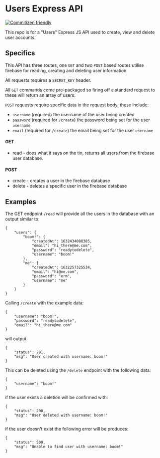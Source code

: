 # Users Express API
[![Commitizen friendly](https://img.shields.io/badge/commitizen-friendly-brightgreen.svg)](http://commitizen.github.io/cz-cli/)

This repo is for a "Users" Express JS API used to create, view and delete user accounts.

## Specifics

This API has three routes, one `GET` and two `POST` based routes utilise firebase for reading, creating and deleting user information.

All requests requires a `SECRET_KEY` header.

All `GET` commands come pre-packaged so firing off a standard request to these will return an array of users.

`POST` requests require specific data in the request body, these include:
- `username` (required) the username of the user being created
- `password` (required for `/create`) the password being set for the user `username`
- `email` (required for `/create`) the email being set for the user `username`

#### GET
- read - does what it says on the tin, returns all users from the firebase user database.

#### POST
- create - creates a user in the firebase database
- delete - deletes a specific user in the firebase database

## Examples

The GET endpoint `/read` will provide all the users in the database with an output similar to:
```
{
    "users": {
        "boom!": {
            "createdAt": 1632434088385,
            "email": "hi_there@me.com",
            "password": "readytodelete",
            "username": "boom!"
        },
        "me": {
            "createdAt": 1632257325534,
            "email": "hi@me.com",
            "password": "erm",
            "username": "me"
        }
    }
}
```

Calling `/create` with the example data:
```
{
    "username": "boom!",
    "password": "readytodelete",
    "email": "hi_there@me.com"
}
```

will output
```
{
    "status": 201,
    "msg": "User created with username: boom!"
}
```

This can be deleted using the `/delete` endpoint with the following data:
```
{
    "username": "boom!"
}
```

if the user exists a deletion will be confirmed with:
```
{
    "status": 200,
    "msg": "User deleted with username: boom!"
}
```

if the user doesn't exist the following error will be produces:
```
{
    "status": 500,
    "msg": "Unable to find user with username: boom!"
}
```
